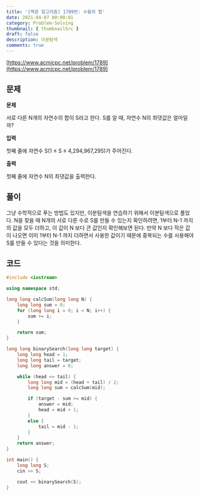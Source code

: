 ```yaml
---
title: '[백준 알고리즘] 1789번: 수들의 합'
date: 2021-04-07 00:00:01
category: Problem-Solving
thumbnail: { thumbnailSrc }
draft: false
description: 이분탐색
comments: true
---
```


[https://www.acmicpc.net/problem/1789](https://www.acmicpc.net/problem/1789)

## 문제

**문제**<br>

서로 다른 N개의 자연수의 합이 S라고 한다. S를 알 때, 자연수 N의 최댓값은 얼마일까?

**입력**<br>

첫째 줄에 자연수 S(1 ≤ S ≤ 4,294,967,295)가 주어진다.

**출력**<br>

첫째 줄에 자연수 N의 최댓값을 출력한다.

## 풀이

그냥 수학적으로 푸는 방법도 있지만, 이분탐색을 연습하기 위해서 이분탐색으로 풀었다. N을 찾을 때 N개의 서로 다른 수로 S를 만들 수 있는지 확인하려면, 1부터 N-1 까지의 값을 모두 더하고, 이 값이 N 보다 큰 값인지 확인해보면 된다. 만약 N 보다 작은 값이 나오면 이미 1부터 N-1 까지 더하면서 사용한 값이기 때문에 중복되는 수를 사용해야 S를 만들 수 있다는 것을 의미한다.

## 코드

```cpp
#include <iostream>

using namespace std;

long long calcSum(long long N) {
    long long sum = 0;
    for (long long i = 0; i < N; i++) {
        sum += i;
    }

    return sum;
}

long long binarySearch(long long target) {
    long long head = 1;
    long long tail = target;
    long long answer = 0;

    while (head <= tail) {
        long long mid = (head + tail) / 2;
        long long sum = calcSum(mid);

        if (target - sum >= mid) {
            answer = mid;
            head = mid + 1;
        }
        else {
            tail = mid - 1;
        }
    }
    return answer;
}

int main() {
    long long S;
    cin >> S;

    cout << binarySearch(S);
}

```
